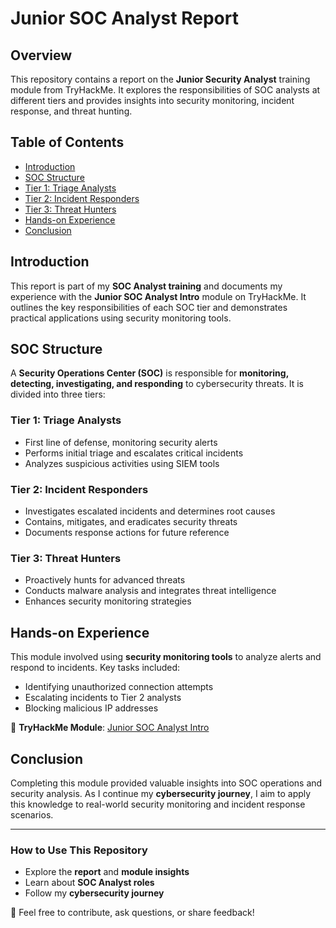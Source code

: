 # Junior SOC Analyst Report  

## Overview  
This repository contains a report on the **Junior Security Analyst** training module from TryHackMe. It explores the responsibilities of SOC analysts at different tiers and provides insights into security monitoring, incident response, and threat hunting.  

## Table of Contents  
- [Introduction](#introduction)  
- [SOC Structure](#soc-structure)  
- [Tier 1: Triage Analysts](#tier-1-triage-analysts)  
- [Tier 2: Incident Responders](#tier-2-incident-responders)  
- [Tier 3: Threat Hunters](#tier-3-threat-hunters)  
- [Hands-on Experience](#hands-on-experience)  
- [Conclusion](#conclusion)  

## Introduction  
This report is part of my **SOC Analyst training** and documents my experience with the **Junior SOC Analyst Intro** module on TryHackMe. It outlines the key responsibilities of each SOC tier and demonstrates practical applications using security monitoring tools.  

## SOC Structure  
A **Security Operations Center (SOC)** is responsible for **monitoring, detecting, investigating, and responding** to cybersecurity threats. It is divided into three tiers:  

### **Tier 1: Triage Analysts**  
- First line of defense, monitoring security alerts  
- Performs initial triage and escalates critical incidents  
- Analyzes suspicious activities using SIEM tools  

### **Tier 2: Incident Responders**  
- Investigates escalated incidents and determines root causes  
- Contains, mitigates, and eradicates security threats  
- Documents response actions for future reference  

### **Tier 3: Threat Hunters**  
- Proactively hunts for advanced threats  
- Conducts malware analysis and integrates threat intelligence  
- Enhances security monitoring strategies  

## Hands-on Experience  
This module involved using **security monitoring tools** to analyze alerts and respond to incidents. Key tasks included:  
- Identifying unauthorized connection attempts  
- Escalating incidents to Tier 2 analysts  
- Blocking malicious IP addresses  

🔗 **TryHackMe Module**: [Junior SOC Analyst Intro](https://tryhackme.com/room/jrsecanalystintrouxo)  

## Conclusion  
Completing this module provided valuable insights into SOC operations and security analysis. As I continue my **cybersecurity journey**, I aim to apply this knowledge to real-world security monitoring and incident response scenarios.  

---

### **How to Use This Repository**  
- Explore the **report** and **module insights**  
- Learn about **SOC Analyst roles**  
- Follow my **cybersecurity journey**  

📌 Feel free to contribute, ask questions, or share feedback!  
